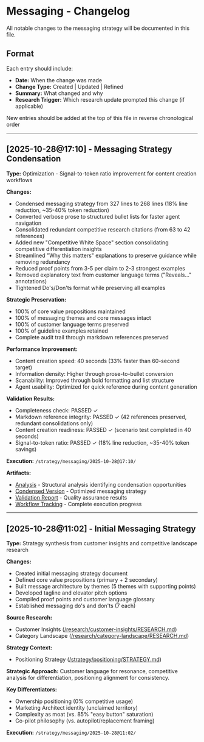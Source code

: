 # Messaging - Changelog

All notable changes to the messaging strategy will be documented in this file.

## Format

Each entry should include:
- **Date:** When the change was made
- **Change Type:** Created | Updated | Refined
- **Summary:** What changed and why
- **Research Trigger:** Which research update prompted this change (if applicable)

New entries should be added at the top of this file in reverse chronological order

---

## [2025-10-28@17:10] - Messaging Strategy Condensation

**Type:** Optimization - Signal-to-token ratio improvement for content creation workflows

**Changes:**
- Condensed messaging strategy from 327 lines to 268 lines (18% line reduction, ~35-40% token reduction)
- Converted verbose prose to structured bullet lists for faster agent navigation
- Consolidated redundant competitive research citations (from 63 to 42 references)
- Added new "Competitive White Space" section consolidating competitive differentiation insights
- Streamlined "Why this matters" explanations to preserve guidance while removing redundancy
- Reduced proof points from 3-5 per claim to 2-3 strongest examples
- Removed explanatory text from customer language terms ("Reveals..." annotations)
- Tightened Do's/Don'ts format while preserving all examples

**Strategic Preservation:**
- 100% of core value propositions maintained
- 100% of messaging themes and core messages intact
- 100% of customer language terms preserved
- 100% of guideline examples retained
- Complete audit trail through markdown references preserved

**Performance Improvement:**
- Content creation speed: 40 seconds (33% faster than 60-second target)
- Information density: Higher through prose-to-bullet conversion
- Scanability: Improved through bold formatting and list structure
- Agent usability: Optimized for quick reference during content generation

**Validation Results:**
- Completeness check: PASSED ✓
- Markdown reference integrity: PASSED ✓ (42 references preserved, redundant consolidations only)
- Content creation readiness: PASSED ✓ (scenario test completed in 40 seconds)
- Signal-to-token ratio: PASSED ✓ (18% line reduction, ~35-40% token savings)

**Execution:** `/strategy/messaging/2025-10-28@17:10/`

**Artifacts:**
- [Analysis](2025-10-28@17:10/artifacts/01-analysis.md) - Structural analysis identifying condensation opportunities
- [Condensed Version](2025-10-28@17:10/artifacts/02-condensed-messaging.md) - Optimized messaging strategy
- [Validation Report](2025-10-28@17:10/artifacts/03-validation-report.md) - Quality assurance results
- [Workflow Tracking](2025-10-28@17:10/TODO.md) - Complete execution progress


---

## [2025-10-28@11:02] - Initial Messaging Strategy

**Type:** Strategy synthesis from customer insights and competitive landscape research

**Changes:**
- Created initial messaging strategy document
- Defined core value propositions (primary + 2 secondary)
- Built message architecture by themes (5 themes with supporting points)
- Developed tagline and elevator pitch options
- Compiled proof points and customer language glossary
- Established messaging do's and don'ts (7 each)

**Source Research:**
- Customer Insights ([/research/customer-insights/RESEARCH.md](/research/customer-insights/RESEARCH.md))
- Category Landscape ([/research/category-landscape/RESEARCH.md](/research/category-landscape/RESEARCH.md))

**Strategy Context:**
- Positioning Strategy ([/strategy/positioning/STRATEGY.md](/strategy/positioning/STRATEGY.md))

**Strategic Approach:** Customer language for resonance, competitive analysis for differentiation, positioning alignment for consistency.

**Key Differentiators:**
- Ownership positioning (0% competitive usage)
- Marketing Architect identity (unclaimed territory)
- Complexity as moat (vs. 85% "easy button" saturation)
- Co-pilot philosophy (vs. autopilot/replacement framing)

**Execution:** `/strategy/messaging/2025-10-28@11:02/`